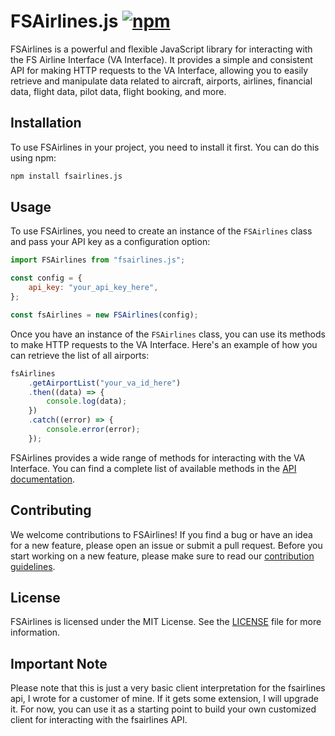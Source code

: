 # FSAirlines.js [![npm](https://img.shields.io/npm/v/fsairlines.js.svg)](https://www.npmjs.com/package/fsairlines.js)

FSAirlines is a powerful and flexible JavaScript library for interacting with the FS Airline Interface (VA Interface). It provides a simple and consistent API for making HTTP requests to the VA Interface, allowing you to easily retrieve and manipulate data related to aircraft, airports, airlines, financial data, flight data, pilot data, flight booking, and more.

## Installation

To use FSAirlines in your project, you need to install it first. You can do this using npm:

```bash
npm install fsairlines.js
```

## Usage

To use FSAirlines, you need to create an instance of the `FSAirlines` class and pass your API key as a configuration option:

```javascript
import FSAirlines from "fsairlines.js";

const config = {
	api_key: "your_api_key_here",
};

const fsAirlines = new FSAirlines(config);
```

Once you have an instance of the `FSAirlines` class, you can use its methods to make HTTP requests to the VA Interface. Here's an example of how you can retrieve the list of all airports:

```javascript
fsAirlines
	.getAirportList("your_va_id_here")
	.then((data) => {
		console.log(data);
	})
	.catch((error) => {
		console.error(error);
	});
```

FSAirlines provides a wide range of methods for interacting with the VA Interface. You can find a complete list of available methods in the [API documentation](https://wiki.fsairlines.net/index.php/XML-Interface-v2).

## Contributing

We welcome contributions to FSAirlines! If you find a bug or have an idea for a new feature, please open an issue or submit a pull request. Before you start working on a new feature, please make sure to read our [contribution guidelines](https://github.com/tabit/fsairlines/blob/master/CONTRIBUTING.md).

## License

FSAirlines is licensed under the MIT License. See the [LICENSE](https://github.com/tabit/fsairlines/blob/master/LICENSE) file for more information.

## Important Note

Please note that this is just a very basic client interpretation for the fsairlines api, I wrote for a customer of mine. If it gets some extension, I will upgrade it. For now, you can use it as a starting point to build your own customized client for interacting with the fsairlines API.
